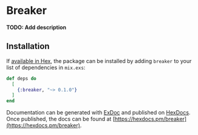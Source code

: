 # Breaker

**TODO: Add description**

## Installation

If [available in Hex](https://hex.pm/docs/publish), the package can be installed
by adding `breaker` to your list of dependencies in `mix.exs`:

```elixir
def deps do
  [
    {:breaker, "~> 0.1.0"}
  ]
end
```

Documentation can be generated with [ExDoc](https://github.com/elixir-lang/ex_doc)
and published on [HexDocs](https://hexdocs.pm). Once published, the docs can
be found at [https://hexdocs.pm/breaker](https://hexdocs.pm/breaker).

